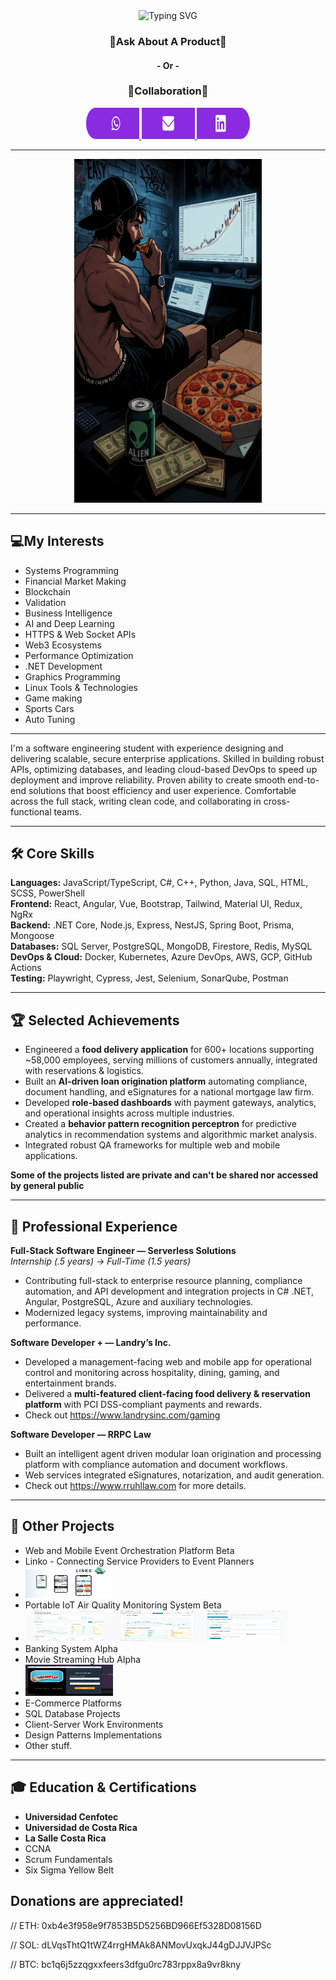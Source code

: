 <div align="center">

<img src="https://readme-typing-svg.demolab.com?font=Fira+Code&size=32&duration=3000&pause=200&color=00FF00&center=true&vCenter=true&width=600&lines=Nova+Stack+Store" alt="Typing SVG" />
<h3 align="center" style="margin:0; padding:0;">
  <h3>👤Ask About A Product👤</h3>
  <h4>- Or -</h4>
  <h3>👤Collaboration👤</h3>
  <a href="" target="_blank" rel="noopener noreferrer">
    <img src="https://raw.githubusercontent.com/NovaStackDev/NovaStackDev/main/whatsapp.svg" width="85" height="50" alt="WhatsApp"/>
  </a><!--
    --><a href="mailto:nova.stack.contact@gmail.com" target="_blank" rel="noopener noreferrer">
    <img src="https://raw.githubusercontent.com/NovaStackDev/NovaStackDev/main/email.svg" width="85" height="50" alt="Email"/>
  </a><!--
  --><a href="" target="_blank" rel="noopener noreferrer">
    <img src="https://raw.githubusercontent.com/NovaStackDev/NovaStackDev/main/linkedIn.svg" width="85" height="50" alt="LinkedIn"/>
  </a>
</h3>

</div>

---

<p align="center" >
<img src="https://raw.githubusercontent.com/NovaStackDev/NovaStackDev/main/avatar.png" width="300" height="550" alt="Linko"/>
</p>

--- 

## 💻My Interests
- Systems Programming
- Financial Market Making
- Blockchain
- Validation
- Business Intelligence
- AI and Deep Learning
- HTTPS & Web Socket APIs
- Web3 Ecosystems
- Performance Optimization
- .NET Development
- Graphics Programming
- Linux Tools & Technologies
- Game making
- Sports Cars
- Auto Tuning

---

I'm a software engineering student with experience designing and delivering scalable, secure enterprise applications. Skilled in building robust APIs, optimizing databases, and leading cloud-based DevOps to speed up deployment and improve reliability. Proven ability to create smooth end-to-end solutions that boost efficiency and user experience. Comfortable across the full stack, writing clean code, and collaborating in cross-functional teams.

---

## 🛠 Core Skills
**Languages:** JavaScript/TypeScript, C#, C++, Python, Java, SQL, HTML, SCSS, PowerShell  
**Frontend:** React, Angular, Vue, Bootstrap, Tailwind, Material UI, Redux, NgRx  
**Backend:** .NET Core, Node.js, Express, NestJS, Spring Boot, Prisma, Mongoose  
**Databases:** SQL Server, PostgreSQL, MongoDB, Firestore, Redis, MySQL  
**DevOps & Cloud:** Docker, Kubernetes, Azure DevOps, AWS, GCP, GitHub Actions  
**Testing:** Playwright, Cypress, Jest, Selenium, SonarQube, Postman  

---

## 🏆 Selected Achievements
- Engineered a **food delivery application** for 600+ locations supporting ~58,000 employees, serving millions of customers annually, integrated with reservations & logistics.  
- Built an **AI-driven loan origination platform** automating compliance, document handling, and eSignatures for a national mortgage law firm.  
- Developed **role-based dashboards** with payment gateways, analytics, and operational insights across multiple industries.  
- Created a **behavior pattern recognition perceptron** for predictive analytics in recommendation systems and algorithmic market analysis.  
- Integrated robust QA frameworks for multiple web and mobile applications.

**Some of the projects listed are private and can't be shared nor accessed by general public**

---

## 💼 Professional Experience
**Full-Stack Software Engineer — Serverless Solutions**  
_Internship (.5  years) → Full-Time (1.5 years)_  
- Contributing full-stack to enterprise resource planning, compliance automation, and API development and integration projects in C# .NET, Angular, PostgreSQL, Azure and auxiliary technologies.  
- Modernized legacy systems, improving maintainability and performance.

**Software Developer + — Landry’s Inc.**  
- Developed a management-facing web and mobile app for operational control and monitoring across hospitality, dining, gaming, and entertainment brands.  
- Delivered a **multi-featured client-facing food delivery & reservation platform** with PCI DSS-compliant payments and rewards.
- Check out <a> https://www.landrysinc.com/gaming </a>


**Software Developer — RRPC Law**  
- Built an intelligent agent driven modular loan origination and processing platform with compliance automation and document workflows.  
- Web services integrated eSignatures, notarization, and audit generation.
- Check out <a> https://www.rruhllaw.com </a> for more details.

---

## 📂 Other Projects
- Web and Mobile Event Orchestration Platform Beta
- Linko - Connecting Service Providers to Event Planners
- <img src="https://raw.githubusercontent.com/NovaStackDev/NovaStackDev/main/linko.jpg" width="140" height="50" alt="Linko"/>
- Portable IoT Air Quality Monitoring System Beta
- <img src="https://raw.githubusercontent.com/NovaStackDev/NovaStackDev/main/zhenAir.jpg" width="140" height="50" alt="ZhenAir"/><img src="https://raw.githubusercontent.com/NovaStackDev/NovaStackDev/main/zhenAir_.jpg" width="140" height="50" alt="ZhenAir_"/><img src="https://raw.githubusercontent.com/NovaStackDev/NovaStackDev/main/zhen_Air_.jpg" width="140" height="50" alt="Zhen_Air_"/>
- Banking System Alpha
- Movie Streaming Hub Alpha
- <img src="https://raw.githubusercontent.com/NovaStackDev/NovaStackDev/main/homeflix.png" width="140" height="50" alt="Linko"/>  
- E-Commerce Platforms  
- SQL Database Projects  
- Client-Server Work Environments  
- Design Patterns Implementations  
- Other stuff.
  
---

## 🎓 Education & Certifications
- **Universidad Cenfotec**
- **Universidad de Costa Rica**
- **La Salle Costa Rica**
- CCNA  
- Scrum Fundamentals  
- Six Sigma Yellow Belt

## Donations are appreciated!

// ETH: 0xb4e3f958e9f7853B5D5256BD966Ef5328D08156D 

// SOL: dLVqsThtQ1tWZ4rrgHMAk8ANMovUxqkJ44gDJJVJPSc 

// BTC: bc1q6j5zzqgxxfeers3dfgu0rc783rppx8a9vr8kny

